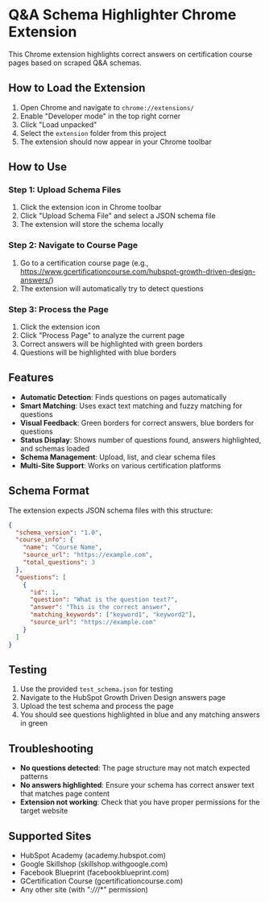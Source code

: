 # Q&A Schema Highlighter Chrome Extension

This Chrome extension highlights correct answers on certification course pages based on scraped Q&A schemas.

## How to Load the Extension

1. Open Chrome and navigate to `chrome://extensions/`
2. Enable "Developer mode" in the top right corner
3. Click "Load unpacked" 
4. Select the `extension` folder from this project
5. The extension should now appear in your Chrome toolbar

## How to Use

### Step 1: Upload Schema Files
1. Click the extension icon in Chrome toolbar
2. Click "Upload Schema File" and select a JSON schema file
3. The extension will store the schema locally

### Step 2: Navigate to Course Page
1. Go to a certification course page (e.g., https://www.gcertificationcourse.com/hubspot-growth-driven-design-answers/)
2. The extension will automatically try to detect questions

### Step 3: Process the Page
1. Click the extension icon
2. Click "Process Page" to analyze the current page
3. Correct answers will be highlighted with green borders
4. Questions will be highlighted with blue borders

## Features

- **Automatic Detection**: Finds questions on pages automatically
- **Smart Matching**: Uses exact text matching and fuzzy matching for questions
- **Visual Feedback**: Green borders for correct answers, blue borders for questions
- **Status Display**: Shows number of questions found, answers highlighted, and schemas loaded
- **Schema Management**: Upload, list, and clear schema files
- **Multi-Site Support**: Works on various certification platforms

## Schema Format

The extension expects JSON schema files with this structure:

```json
{
  "schema_version": "1.0",
  "course_info": {
    "name": "Course Name",
    "source_url": "https://example.com",
    "total_questions": 3
  },
  "questions": [
    {
      "id": 1,
      "question": "What is the question text?",
      "answer": "This is the correct answer",
      "matching_keywords": ["keyword1", "keyword2"],
      "source_url": "https://example.com"
    }
  ]
}
```

## Testing

1. Use the provided `test_schema.json` for testing
2. Navigate to the HubSpot Growth Driven Design answers page
3. Upload the test schema and process the page
4. You should see questions highlighted in blue and any matching answers in green

## Troubleshooting

- **No questions detected**: The page structure may not match expected patterns
- **No answers highlighted**: Ensure your schema has correct answer text that matches page content
- **Extension not working**: Check that you have proper permissions for the target website

## Supported Sites

- HubSpot Academy (academy.hubspot.com)
- Google Skillshop (skillshop.withgoogle.com) 
- Facebook Blueprint (facebookblueprint.com)
- GCertification Course (gcertificationcourse.com)
- Any other site (with "*://*/*" permission)
